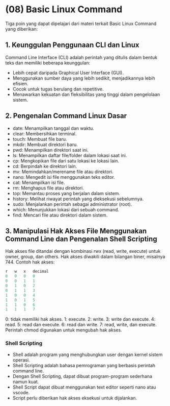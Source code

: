 # (08) Basic Linux Command

Tiga poin yang dapat dipelajari dari materi terkait Basic Linux Command yang diberikan:

## 1. Keunggulan Penggunaan CLI dan Linux
Command Line Interface (CLI) adalah perintah yang ditulis dalam bentuk teks dan memiliki beberapa keunggulan:
- Lebih cepat daripada Graphical User Interface (GUI).
- Menggunakan sumber daya yang lebih sedikit, menjadikannya lebih efisien.
- Cocok untuk tugas berulang dan repetitive.
- Menawarkan kekuatan dan fleksibilitas yang tinggi dalam pengelolaan sistem.

## 2. Pengenalan Command Linux Dasar

- date: Menampilkan tanggal dan waktu.
- clear: Membersihkan terminal.
- touch: Membuat file baru.
- mkdir: Membuat direktori baru.
- pwd: Menampilkan direktori saat ini.
- ls: Menampilkan daftar file/folder dalam lokasi saat ini.
- cp: Mengkopikan file dari satu lokasi ke lokasi lain.
- cd: Berpindah ke direktori lain.
- mv: Memindahkan/merename file atau direktori.
- nano: Mengedit isi file menggunakan teks editor.
- cat: Menampilkan isi file.
- rm: Menghapus file atau direktori.
- top: Memantau proses yang berjalan dalam sistem.
- history: Melihat riwayat perintah yang dieksekusi sebelumnya.
- sudo: Menjalankan perintah sebagai administrator (root).
- which: Menunjukkan lokasi dari sebuah command.
- find: Mencari file atau direktori dalam sistem.

## 3. Manipulasi Hak Akses File Menggunakan Command Line dan Pengenalan Shell Scripting

Hak akses file ditandai dengan kombinasi rwx (read, write, execute) untuk owner, group, dan others.
Hak akses diwakili dalam bilangan biner, misalnya 744.
Contoh hak akses:
```python
r	w	x	decimal
0   0   0   0
0	0	1	1
0	1	0	2
0	1	1	3
1	0	0	4
1	0	1	5
1	1	0	6
1	1	1	7
```

0: tidak memiliki hak akses.
1: execute.
2: write.
3: write dan execute.
4: read.
5: read dan execute.
6: read dan write.
7: read, write, dan execute.
Perintah chmod digunakan untuk mengubah hak akses.

### Shell Scripting
- Shell adalah program yang menghubungkan user dengan kernel sistem operasi.
- Shell Scripting adalah bahasa pemrograman yang berbasis perintah command line.
- Dengan Shell Scripting, dapat dibuat program-program sederhana namun kuat.
- Shell Script dapat dibuat menggunakan text editor seperti nano atau vscode.
- Script perlu diberikan hak akses eksekusi untuk dijalankan.